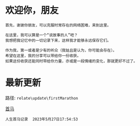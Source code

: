 # 欢迎你，朋友

```
首先，谢谢你朋友，可以克服时常存在的网络困难，来到这里。

在这里，我可以算是一个“说故事的人”吧？
我想把我记忆中的一切记录下来，这样我才能够永远保存它们。

作为我，第一或者是少有的听众（我姑且是认为，你可能会存在）。
希望在这里，我的分享可以带给你一份收获。
如果这份收获还能同时带给你力量，亦或是一段情绪的变化，那就更好不过了。
```



# 最新更新

路径: `relate\update\firstMarathon`

[首马](https://github.com/lijin-xa/relate/tree/main/update/firstMarathon)

```
人生首马记录  2023年5月27日17:54:53
```


